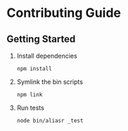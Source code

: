 # Contributing Guide

## Getting Started

1.  Install dependencies
    ```
    npm install
    ```
1.  Symlink the bin scripts
    ```
    npm link
    ```
1.  Run tests
    ```
    node bin/aliasr _test
    ```
